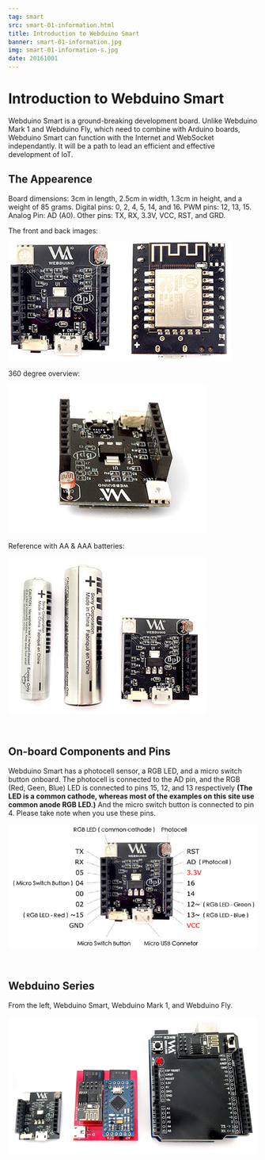 ```yaml
---
tag: smart
src: smart-01-information.html
title: Introduction to Webduino Smart
banner: smart-01-information.jpg
img: smart-01-information-s.jpg
date: 20161001
---
```


<!-- @@master  = ../../_layout.html-->

<!-- @@block  =  meta-->

<title>Introduction to Webduino Smart :::: Webduino = Web × Arduino</title>

<meta name="description" content="Webduino Smart is a ground-breaking development board. Unlike Webduino Mark 1 and Webduino Fly, which need to combine with Arduino boards, Webduino Smart can function with the Internet and WebSocket independantly. It will be a path to lead an efficient and effective development of IoT.">

<meta itemprop="description" content="Webduino Smart is a ground-breaking development board. Unlike Webduino Mark 1 and Webduino Fly, which need to combine with Arduino boards, Webduino Smart can function with the Internet and WebSocket independantly. It will be a path to lead an efficient and effective development of IoT.">

<meta property="og:description" content="Webduino Smart is a ground-breaking development board. Unlike Webduino Mark 1 and Webduino Fly, which need to combine with Arduino boards, Webduino Smart can function with the Internet and WebSocket independantly. It will be a path to lead an efficient and effective development of IoT.">

<meta property="og:title" content="Introduction to Webduino Smart" >

<meta property="og:url" content="https://webduino.io/tutorials/smart-01-information.html">

<meta property="og:image" content="https://webduino.io/img/tutorials/smart-01-information-s.jpg">

<meta itemprop="image" content="https://webduino.io/img/tutorials/smart-01-information-s.jpg">

<include src="../_include-tutorials.html"></include>

<!-- @@close-->

<!-- @@block  =  preAndNext-->

<include src="../_include-tutorials-content.html"></include>

<!-- @@close-->



<!-- @@block  =  tutorials-->
# Introduction to Webduino Smart

Webduino Smart is a ground-breaking development board. Unlike Webduino Mark 1 and Webduino Fly, which need to combine with Arduino boards, Webduino Smart can function with the Internet and WebSocket independantly. It will be a path to lead an efficient and effective development of IoT.

## The Appearence

Board dimensions: 3cm in length, 2.5cm in width, 1.3cm in height, and a weight of 85 grams. Digital pins: 0, 2, 4, 5, 14, and 16. 
PWM pins: 12, 13, 15. Analog Pin: AD (A0). 
Other pins: TX, RX, 3.3V, VCC, RST, and GRD.

The front and back images:

![](../../img/tutorials/smart-01-02.jpg)

360 degree overview:

![](../../img/tutorials/smart-01-03.gif)

Reference with AA & AAA batteries:

![](../../img/tutorials/smart-01-04.jpg)

<br/>

## On-board Components and Pins

Webduino Smart has a photocell sensor, a RGB LED, and a micro switch button onboard. The photocell is connected to the AD pin, and the RGB (Red, Geen, Blue) LED is connected to pins 15, 12, and 13 respectively **(The LED is a common cathode, whereas most of the examples on this site use common anode RGB LED.)** And the micro switch button is connected to pin 4. Please take note when you use these pins.

![](../../img/tutorials/en/smart-01-05.jpg)

<br/>

## Webduino Series

From the left, Webduino Smart, Webduino Mark 1, and Webduino Fly.

![](../../img/tutorials/smart-01-06.jpg)



<!-- @@close-->